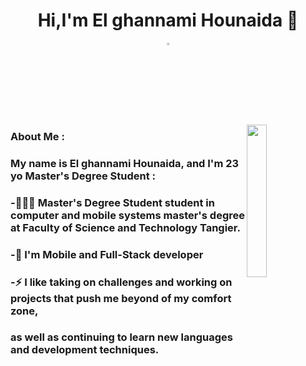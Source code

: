 <h1 align="center">Hi,I'm El ghannami Hounaida 👋</h1>
<p align="center">
  <a href="https://www.linkedin.com/in/el-ghannami-hounaida-a35202216/"><img src="https://cdn-icons-png.flaticon.com/512/174/174857.png" width="3%"/></a>
  </p>
  <img src="https://img.freepik.com/vecteurs-libre/illustration-concept-conception-interaction_114360-1442.jpg?w=740&t=st=1669754518~exp=1669755118~hmac=597b5b2043df8c34de457b141bf0a73a122c3dfd396fc6ce8e040f7089c7c06f" align="right" width="25%"/>
  
### About Me :
### My name is El ghannami Hounaida, and I'm 23 yo Master's Degree Student :

### -👨🏻‍🎓 Master's Degree Student student in computer and mobile systems master's degree at Faculty of Science and Technology Tangier.
### -🔭 I'm Mobile and Full-Stack developer
### -⚡ I like taking on challenges and working on projects that push me beyond of my comfort zone,
### as well as continuing to learn new languages and development techniques.

